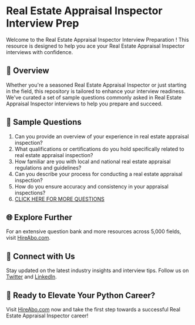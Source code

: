 # Real Estate Appraisal Inspector Interview Prep

Welcome to the Real Estate Appraisal Inspector Interview Preparation ! This resource is designed to help you ace your Real Estate Appraisal Inspector interviews with confidence.

## 🚀 Overview

Whether you're a seasoned Real Estate Appraisal Inspector or just starting in the field, this repository is tailored to enhance your interview readiness. We've curated a set of sample questions commonly asked in Real Estate Appraisal Inspector interviews to help you prepare and succeed.

## 📝 Sample Questions

1. Can you provide an overview of your experience in real estate appraisal inspection?
2. What qualifications or certifications do you hold specifically related to real estate appraisal inspection?
3. How familiar are you with local and national real estate appraisal regulations and guidelines?
4. Can you describe your process for conducting a real estate appraisal inspection?
5. How do you ensure accuracy and consistency in your appraisal inspections?
6. [CLICK HERE FOR MORE QUESTIONS](https://hireabo.com/job/21_2_14/Real%20Estate%20Appraisal%20Inspector)

## 🌐 Explore Further

For an extensive question bank and more resources across 5,000 fields, visit [HireAbo.com](https://www.hireabo.com).

## 📱 Connect with Us

Stay updated on the latest industry insights and interview tips. Follow us on [Twitter](https://twitter.com/hireabo) and [LinkedIn](https://www.linkedin.com/in/hire-abo-3609972a8/).

## 🚀 Ready to Elevate Your Python Career?

Visit [HireAbo.com](https://www.hireabo.com) now and take the first step towards a successful Real Estate Appraisal Inspector career!